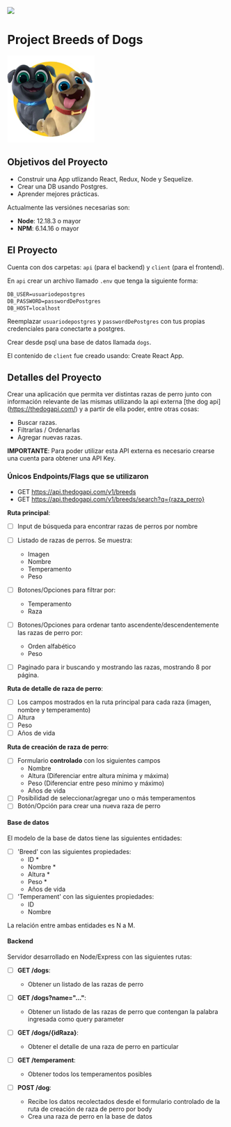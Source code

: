 <p align='left'>
    <img src='https://static.wixstatic.com/media/85087f_0d84cbeaeb824fca8f7ff18d7c9eaafd~mv2.png/v1/fill/w_160,h_30,al_c,q_85,usm_0.66_1.00_0.01/Logo_completo_Color_1PNG.webp' </img>
</p>

# Project Breeds of Dogs

<p align="left">
  <img height="200" src="./dog.png" />
</p>

## Objetivos del Proyecto

- Construir una App utlizando React, Redux, Node y Sequelize.
- Crear una DB usando Postgres.
- Aprender mejores prácticas.

Actualmente las versiónes necesarias son:

 * __Node__: 12.18.3 o mayor
 * __NPM__: 6.14.16 o mayor

## El Proyecto

Cuenta con dos carpetas: `api` (para el backend) y `client` (para el frontend). 

En `api` crear un archivo llamado `.env` que tenga la siguiente forma:
```
DB_USER=usuariodepostgres 
DB_PASSWORD=passwordDePostgres
DB_HOST=localhost
```
Reemplazar `usuariodepostgres` y `passwordDePostgres` con tus propias credenciales para conectarte a postgres. 

Crear desde psql una base de datos llamada `dogs`.

El contenido de `client` fue creado usando: Create React App.

## Detalles del Proyecto

Crear una aplicación que permita ver distintas razas de perro junto con información relevante de las mismas utilizando la api externa [the dog api] (https://thedogapi.com/) y a partir de ella poder, entre otras cosas:

  - Buscar razas.
  - Filtrarlas / Ordenarlas
  - Agregar nuevas razas.

__IMPORTANTE__: Para poder utilizar esta API externa es necesario crearse una cuenta para obtener una API Key.


### Únicos Endpoints/Flags que se utilizaron

  - GET https://api.thedogapi.com/v1/breeds
  - GET https://api.thedogapi.com/v1/breeds/search?q={raza_perro}


__Ruta principal__: 
- [ ] Input de búsqueda para encontrar razas de perros por nombre
- [ ] Listado de razas de perros. Se muestra: 
  - Imagen
  - Nombre
  - Temperamento
  - Peso

- [ ] Botones/Opciones para filtrar por:
    - Temperamento 
    - Raza

- [ ] Botones/Opciones para ordenar tanto ascendente/descendentemente las razas de perro por:
    - Orden alfabético 
    - Peso
- [ ] Paginado para ir buscando y mostrando las razas, mostrando 8 por página.

__Ruta de detalle de raza de perro__: 
- [ ] Los campos mostrados en la ruta principal para cada raza (imagen, nombre y temperamento)
- [ ] Altura
- [ ] Peso
- [ ] Años de vida

__Ruta de creación de raza de perro__: 
- [ ] Formulario __controlado__ con los siguientes campos
  - Nombre
  - Altura (Diferenciar entre altura mínima y máxima)
  - Peso (Diferenciar entre peso mínimo y máximo)
  - Años de vida
- [ ] Posibilidad de seleccionar/agregar uno o más temperamentos
- [ ] Botón/Opción para crear una nueva raza de perro

#### Base de datos

El modelo de la base de datos tiene las siguientes entidades:

- [ ] 'Breed' con las siguientes propiedades:
  - ID *
  - Nombre *
  - Altura *
  - Peso *
  - Años de vida
- [ ] 'Temperament' con las siguientes propiedades:
  - ID
  - Nombre

La relación entre ambas entidades es N a M. 


#### Backend

Servidor desarrollado en Node/Express con las siguientes rutas:

- [ ] __GET /dogs__:
  - Obtener un listado de las razas de perro
  
- [ ] __GET /dogs?name="..."__:
  - Obtener un listado de las razas de perro que contengan la palabra ingresada como query parameter
- [ ] __GET /dogs/{idRaza}__:
  - Obtener el detalle de una raza de perro en particular
- [ ] __GET /temperament__:
  - Obtener todos los temperamentos posibles
- [ ] __POST /dog__:
  - Recibe los datos recolectados desde el formulario controlado de la ruta de creación de raza de perro por body
  - Crea una raza de perro en la base de datos
